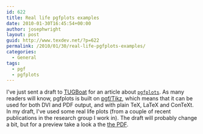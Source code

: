 ```yaml
---
id: 622
title: Real life pgfplots examples
date: 2010-01-30T16:45:54+00:00
author: josephwright
layout: post
guid: http://www.texdev.net/?p=622
permalink: /2010/01/30/real-life-pgfplots-examples/
categories:
  - General
tags:
  - pgf
  - pgfplots
---
```

I've just sent a draft to [TUGBoat](https://tug.org/tugboat/) for an article about [`pgfplots`](https://ctan.org/pkg/pgfplots). As many readers will know, pgfplots is built on [pgf/Tikz](https://ctan.org/pkg/pgf), which means that it can be used for both DVI and PDF output, and with plain TeX, LaTeX and ConTeXt. In my draft, I've used some real life plots (from a couple of recent publications in the research group I work in). The draft will probably change a bit, but for a preview take a look a the [the PDF](/wp-content/uploads/2010/01/pgfplots.pdf).
